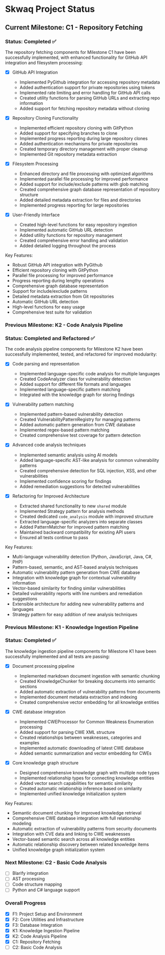 # Skwaq Project Status

## Current Milestone: C1 - Repository Fetching

### Status: Completed ✅

The repository fetching components for Milestone C1 have been successfully implemented, with enhanced functionality for GitHub API integration and filesystem processing:

- [x] GitHub API Integration
  - Implemented PyGithub integration for accessing repository metadata
  - Added authentication support for private repositories using tokens
  - Implemented rate limiting and error handling for GitHub API calls
  - Created utility functions for parsing GitHub URLs and extracting repo information
  - Added support for fetching repository metadata without cloning

- [x] Repository Cloning Functionality
  - Implemented efficient repository cloning with GitPython
  - Added support for specifying branches to clone
  - Implemented progress reporting during large repository clones
  - Added authentication mechanisms for private repositories
  - Created temporary directory management with proper cleanup
  - Implemented Git repository metadata extraction

- [x] Filesystem Processing
  - Enhanced directory and file processing with optimized algorithms
  - Implemented parallel file processing for improved performance
  - Added support for include/exclude patterns with glob matching
  - Created comprehensive graph database representation of repository structure
  - Added detailed metadata extraction for files and directories
  - Implemented progress reporting for large repositories

- [x] User-Friendly Interface
  - Created high-level functions for easy repository ingestion
  - Implemented automatic GitHub URL detection
  - Added utility functions for repository management
  - Created comprehensive error handling and validation
  - Added detailed logging throughout the process

Key Features:
- Robust GitHub API integration with PyGithub
- Efficient repository cloning with GitPython
- Parallel file processing for improved performance
- Progress reporting during lengthy operations
- Comprehensive graph database representation
- Support for include/exclude patterns
- Detailed metadata extraction from Git repositories
- Automatic GitHub URL detection
- High-level functions for easy usage
- Comprehensive test suite for validation

### Previous Milestone: K2 - Code Analysis Pipeline

### Status: Completed and Refactored ✅

The code analysis pipeline components for Milestone K2 have been successfully implemented, tested, and refactored for improved modularity:

- [x] Code parsing and representation
  - Implemented language-specific code analysis for multiple languages
  - Created CodeAnalyzer class for vulnerability detection
  - Added support for different file formats and languages
  - Implemented language-specific pattern matching
  - Integrated with the knowledge graph for storing findings

- [x] Vulnerability pattern matching
  - Implemented pattern-based vulnerability detection
  - Created VulnerabilityPatternRegistry for managing patterns
  - Added automatic pattern generation from CWE database
  - Implemented regex-based pattern matching
  - Created comprehensive test coverage for pattern detection

- [x] Advanced code analysis techniques
  - Implemented semantic analysis using AI models
  - Added language-specific AST-like analysis for common vulnerability patterns
  - Created comprehensive detection for SQL injection, XSS, and other vulnerabilities
  - Implemented confidence scoring for findings
  - Added remediation suggestions for detected vulnerabilities

- [x] Refactoring for Improved Architecture
  - Extracted shared functionality to new `shared` module
  - Implemented Strategy pattern for analysis methods
  - Created dedicated `code_analysis` module with improved structure
  - Extracted language-specific analyzers into separate classes
  - Added PatternMatcher for improved pattern matching
  - Maintained backward compatibility for existing API users
  - Ensured all tests continue to pass

Key Features:
- Multi-language vulnerability detection (Python, JavaScript, Java, C#, PHP)
- Pattern-based, semantic, and AST-based analysis techniques
- Automatic vulnerability pattern generation from CWE database
- Integration with knowledge graph for contextual vulnerability information
- Vector-based similarity for finding similar vulnerabilities
- Detailed vulnerability reports with line numbers and remediation suggestions
- Extensible architecture for adding new vulnerability patterns and languages
- Strategy pattern for easy addition of new analysis techniques

### Previous Milestone: K1 - Knowledge Ingestion Pipeline

### Status: Completed ✅

The knowledge ingestion pipeline components for Milestone K1 have been successfully implemented and all tests are passing:

- [x] Document processing pipeline
  - Implemented markdown document ingestion with semantic chunking
  - Created KnowledgeChunker for breaking documents into semantic sections
  - Added automatic extraction of vulnerability patterns from documents
  - Implemented document metadata extraction and indexing
  - Created comprehensive vector embedding for all knowledge entities

- [x] CWE database integration
  - Implemented CWEProcessor for Common Weakness Enumeration processing
  - Added support for parsing CWE XML structure
  - Created relationships between weaknesses, categories and examples
  - Implemented automatic downloading of latest CWE database
  - Added semantic summarization and vector embedding for CWEs

- [x] Core knowledge graph structure
  - Designed comprehensive knowledge graph with multiple node types
  - Implemented relationship types for connecting knowledge entities
  - Added vector search capabilities for semantic similarity
  - Created automatic relationship inference based on similarity
  - Implemented unified knowledge initialization system

Key Features:
- Semantic document chunking for improved knowledge retrieval
- Comprehensive CWE database integration with full relationship modeling
- Automatic extraction of vulnerability patterns from security documents
- Integration with CVE data and linking to CWE weaknesses
- Vector-based semantic search across all knowledge entities
- Automatic relationship discovery between related knowledge items
- Unified knowledge graph initialization system

### Next Milestone: C2 - Basic Code Analysis

- [ ] Blarify integration
- [ ] AST processing
- [ ] Code structure mapping
- [ ] Python and C# language support

### Overall Progress
- [x] F1: Project Setup and Environment
- [x] F2: Core Utilities and Infrastructure
- [x] F3: Database Integration
- [x] K1: Knowledge Ingestion Pipeline
- [x] K2: Code Analysis Pipeline
- [x] C1: Repository Fetching
- [ ] C2: Basic Code Analysis